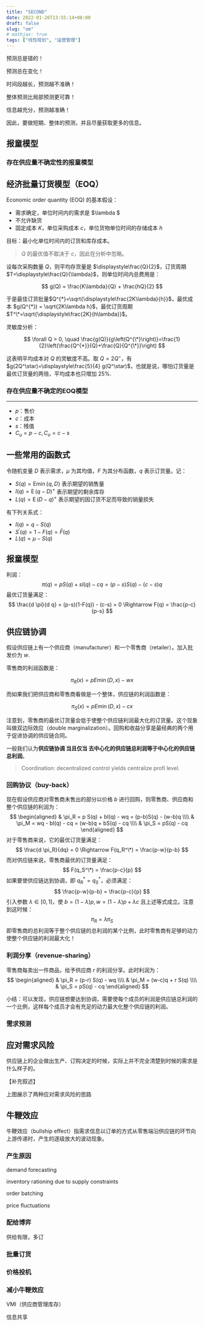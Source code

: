 ```yaml
---
title: "SECOND"
date: 2022-01-26T13:55:14+08:00
draft: false
slug: "om"
# mathjax: true
tags: ["线性规划", "运营管理"]
---
```


预测总是错的！

预测总在变化！

时间段越长，预测越不准确！

整体预测比局部预测更可靠！

信息越充分，预测越准确！

因此，要做短期、整体的预测，并且尽量获取更多的信息。

## 报童模型



### 存在供应量不确定性的报童模型



## 经济批量订货模型（EOQ）

Economic order quantity (EOQ) 的基本假设：

+ 需求确定，单位时间内的需求是 $\lambda $
+ 不允许缺货
+ 固定成本 $K$，单位采购成本 $c$，单位货物单位时间的存储成本 $h$

目标：最小化单位时间内的订货和库存成本。

> $Q$ 的最优值不取决于 $c$，因此在分析中忽略。

设每次采购数量 $Q$，则平均存货量是 $\displaystyle\frac{Q}{2}$，订货周期 $T=\displaystyle\frac{Q}{\lambda}$，则单位时间内总费用是：

$$
g(Q) = \frac{K\lambda}{Q} + \frac{hQ}{2}
$$

于是最佳订货批量$Q^{*}=\sqrt{\displaystyle\frac{2K\lambda}{h}}$，最优成本 $g(Q^{*}) = \sqrt{2K\lambda h}$，最优订货周期 $T^\*=\sqrt{\displaystyle\frac{2K}{h\lambda}}$。

灵敏度分析：

$$
\forall Q > 0, \quad \frac{g(Q)}{g\left(Q^{\*}\right)}=\frac{1}{2}\left(\frac{Q^{*}}{Q}+\frac{Q}{Q^{\*}}\right)
$$

这表明平均成本对 $Q$ 的灵敏度不高。取 $Q = 2 Q^\star$，有 $g(2Q^\star)=\displaystyle\frac{5}{4} g(Q^\star)$，也就是说，哪怕订货量是最优订货量的两倍，平均成本也只增加 $25\%$.



### 存在供应量不确定的EOQ模型







---




+ $p$：售价
+ $c$：成本
+ $s$：残值
+ $C_u = p-c, C_o = c-s$

## 一些常用的函数式

令随机变量 $D$ 表示需求，$\mu$ 为其均值，$F$ 为其分布函数，$q$ 表示订货量。记：

+ $S(q) = \mathrm{E} \min\{q, D\}$ 表示期望的销售量
+ $I(q) = \mathrm{E}\,(q - D)^+$  表示期望的剩余库存
+ $L(q) = \mathrm{E}\,(D-q)^+$ 表示期望的因订货不足而导致的销量损失

有下列关系式：

+ $I(q) = q - S(q)$
+ $S^\prime(q) = 1 - F(q) = \bar{F}(q)$
+ $L(q) = \mu - S(q)$



## 报童模型

利润：
$$
\pi(q) = p S(q) + sI(q) -c q = (p-s) S(q) - (c-s)q
$$
最优订货量满足：
$$
\frac{d \pi}{d q} = (p-s)(1-F(q)) - (c-s) = 0 \Rightarrow F(q) = \frac{p-c}{p-s}
$$





## 供应链协调

假设供应链上有一个供应商（manufacturer）和一个零售商（retailer）。加入批发价为 $w$.

零售商的利润函数是：

$$
\pi_{R}(x)=p E \min (D, x)-w x
$$

而如果我们把供应商和零售商看做是一个整体，供应链的利润函数是：

$$
\pi_S(x) = p E \min (D, x)-c x
$$

注意到，零售商的最优订货量会低于使整个供应链利润最大化的订货量。这个现象叫做双边际效应（double marginalization）。回购和收益分享是最经典的两个用于促进协调的供应链合同。

一般我们认为**供应链协调 当且仅当 去中心化的供应链总利润等于中心化的供应链总利润**。

> Coordination: decentralized control yields centralize profi level.



### 回购协议（buy-back）

现在假设供应商对零售商未售出的部分以价格 $b$ 进行回购，则零售商、供应商和整个供应链的利润为：
$$
\begin{aligned}
& \pi_R = p S(q) + bI(q) - wq = (p-b)S(q) - (w-b)q \\\\
& \pi_M = wq - bI(q) - cq = (w-b)q + bS(q) - cq \\\\
& \pi_S = pS(q) - cq
\end{aligned}
$$
对于零售商来说，它的最优订货量满足：
$$
\frac{d \pi_R}{dq} = 0 \Rightarrow F(q_R^\*) = \frac{p-w}{p-b}
$$
而对供应链来说，零售商最优的订货量满足：
$$
F(q_S^\*) = \frac{p-c}{p}
$$
如果要使供应链达到协调，即 $q_R^* = q_S^*$，必须满足：
$$
\frac{p-w}{p-b} = \frac{p-c}{p}
$$
引入参数 $\lambda \in [0, 1]$，使 $b = (1-\lambda)p, w = (1-\lambda)p+\lambda c$ 且上述等式成立。注意到这时候：
$$
\pi_R = \lambda \pi_S 
$$
即零售商的总利润等于整个供应链的总利润的某个比例，此时零售商有足够的动力使整个供应链的利润最大化！




### 利润分享（revenue-sharing）

零售商每卖出一件商品，给予供应商 $r$ 的利润分享。此时利润为：
$$
\begin{aligned}
& \pi_R = (p-r) S(q)  - wq \\\\
& \pi_M = (w-c)q + r S(q)  \\\\
& \pi_S = pS(q) - cq
\end{aligned}
$$



小结：可以发现，供应链想要达到协调，需要使每个成员的利润是供应链总利润的一个比例，这样每个成员才会有充足的动力最大化整个供应链的利润。

### 需求预测









## 应对需求风险

供应链上的企业做出生产、订购决定的时候，实际上并不完全清楚到时候的需求是什么样子的。

【补充叙述】


上图展示了两种应对需求风险的思路





## 牛鞭效应

牛鞭效应（bullship effect）指需求信息以订单的方式从零售端沿供应链的环节向上游传递时，产生的逐级放大的波动现象。

### 产生原因



demand forecasting

inventory rationing due to supply constraints

order batching

price ﬂuctuations

### 配给博弈

供给有限，多订



### 批量订货



### 价格投机



### 减小牛鞭效应



VMI（供应商管理库存）

信息共享








